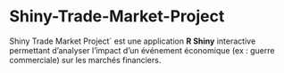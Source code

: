 # Shiny-Trade-Market-Project
Shiny Trade Market Project` est une application **R Shiny** interactive permettant d’analyser l’impact d’un événement économique (ex : guerre commerciale) sur les marchés financiers.
